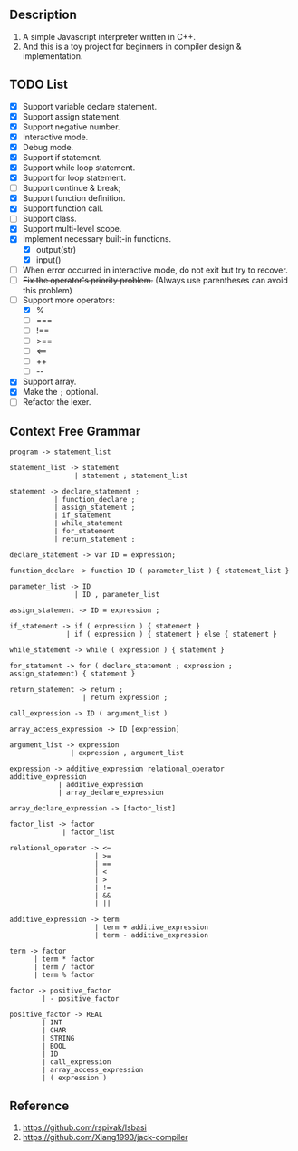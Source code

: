 ## Description
1. A simple Javascript interpreter written in C++.
2. And this is a toy project for beginners in compiler design & implementation.

## TODO List
- [x] Support variable declare statement.
- [x] Support assign statement.
- [x] Support negative number. 
- [x] Interactive mode.
- [x] Debug mode.
- [x] Support if statement.
- [x] Support while loop statement.
- [x] Support for loop statement.
- [ ] Support continue & break;
- [x] Support function definition.
- [x] Support function call.
- [ ] Support class.
- [x] Support multi-level scope.
- [x] Implement necessary built-in functions.
    - [x] output(str)
    - [x] input()
- [ ] When error occurred in interactive mode, do not exit but try to recover.
- [ ] ~~Fix the operator's priority problem.~~ (Always use parentheses can avoid this problem)
- [ ] Support more operators:
    - [x] %
    - [ ] ===
    - [ ] !==
    - [ ] \>==
    - [ ] <==
    - [ ] ++
    - [ ] --
- [x] Support array.
- [x] Make the `;` optional.
- [ ] Refactor the lexer.

## Context Free Grammar

```
program -> statement_list

statement_list -> statement
                | statement ; statement_list

statement -> declare_statement ;
           | function_declare ;
           | assign_statement ;
           | if_statement
           | while_statement
           | for_statement
           | return_statement ;

declare_statement -> var ID = expression;

function_declare -> function ID ( parameter_list ) { statement_list }

parameter_list -> ID
                | ID , parameter_list

assign_statement -> ID = expression ;

if_statement -> if ( expression ) { statement }
              | if ( expression ) { statement } else { statement }

while_statement -> while ( expression ) { statement }

for_statement -> for ( declare_statement ; expression ; assign_statement) { statement }

return_statement -> return ; 
                  | return expression ;

call_expression -> ID ( argument_list )

array_access_expression -> ID [expression]

argument_list -> expression
               | expression , argument_list

expression -> additive_expression relational_operator additive_expression
            | additive_expression
            | array_declare_expression

array_declare_expression -> [factor_list]

factor_list -> factor
             | factor_list

relational_operator -> <=
                     | >=
                     | ==
                     | <
                     | >
                     | !=
                     | &&
                     | ||

additive_expression -> term 
                     | term + additive_expression
                     | term - additive_expression

term -> factor
      | term * factor
      | term / factor
      | term % factor

factor -> positive_factor
        | - positive_factor

positive_factor -> REAL
        | INT
        | CHAR
        | STRING
        | BOOL
        | ID
        | call_expression
        | array_access_expression
        | ( expression )

```

## Reference
1. https://github.com/rspivak/lsbasi
2. https://github.com/Xiang1993/jack-compiler